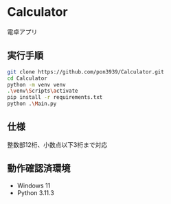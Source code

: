 # Calculator

電卓アプリ

## 実行手順

```sh
git clone https://github.com/pon3939/Calculator.git
cd Calculator
python -m venv venv
.\venv\Scripts\activate
pip install -r requirements.txt
python .\Main.py
```

## 仕様

整数部12桁、小数点以下3桁まで対応

## 動作確認済環境

- Windows 11
- Python 3.11.3
